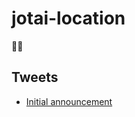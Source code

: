 # jotai-location

👻🔗

## Tweets

- [Initial announcement](https://twitter.com/dai_shi/status/1558093027024875520)
